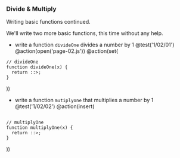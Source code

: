 ### Divide & Multiply
Writing basic functions continued.

We'll write two more basic functions, this time without any help.

+ write a function `divideOne` divides a number by 1
@test('1/02/01')
@action(open('page-02.js'))
@action(set(
```
// divideOne
function divideOne(x) {
  return ::>;
}
```  
))

+ write a function `mutiplyone` that multiplies a number by 1
@test('1/02/02')
@action(insert(
```

// multiplyOne
function multiplyOne(x) {
  return ::>;
}
```  
))
